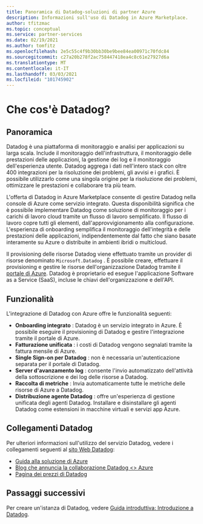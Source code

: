 ```yaml
---
title: Panoramica di Datadog-soluzioni di partner Azure
description: Informazioni sull'uso di Datadog in Azure Marketplace.
author: tfitzmac
ms.topic: conceptual
ms.service: partner-services
ms.date: 02/19/2021
ms.author: tomfitz
ms.openlocfilehash: 2e5c55c4f9b30bb30be9bee84ea00971c70fdc84
ms.sourcegitcommit: c27a20b278f2ac758447418ea4c8c61e27927d6a
ms.translationtype: MT
ms.contentlocale: it-IT
ms.lasthandoff: 03/03/2021
ms.locfileid: "101745902"
---
```

# <a name="what-is-datadog"></a>Che cos'è Datadog?

## <a name="overview"></a>Panoramica

Datadog è una piattaforma di monitoraggio e analisi per applicazioni su larga scala. Include il monitoraggio dell'infrastruttura, il monitoraggio delle prestazioni delle applicazioni, la gestione dei log e il monitoraggio dell'esperienza utente. Datadog aggrega i dati nell'intero stack con oltre 400 integrazioni per la risoluzione dei problemi, gli avvisi e i grafici. È possibile utilizzarlo come una singola origine per la risoluzione dei problemi, ottimizzare le prestazioni e collaborare tra più team.

L'offerta di Datadog in Azure Marketplace consente di gestire Datadog nella console di Azure come servizio integrato. Questa disponibilità significa che è possibile implementare Datadog come soluzione di monitoraggio per i carichi di lavoro cloud tramite un flusso di lavoro semplificato. Il flusso di lavoro copre tutti gli elementi, dall'approvvigionamento alla configurazione. L'esperienza di onboarding semplifica il monitoraggio dell'integrità e delle prestazioni delle applicazioni, indipendentemente dal fatto che siano basate interamente su Azure o distribuite in ambienti ibridi o multicloud.

Il provisioning delle risorse Datadog viene effettuato tramite un provider di risorse denominato `Microsoft.Datadog` . È possibile creare, effettuare il provisioning e gestire le risorse dell'organizzazione Datadog tramite il [portale di Azure](https://portal.azure.com/). Datadog è proprietario ed esegue l'applicazione Software as a Service (SaaS), incluse le chiavi dell'organizzazione e dell'API.

## <a name="capabilities"></a>Funzionalità

L'integrazione di Datadog con Azure offre le funzionalità seguenti:

- **Onboarding integrato** : Datadog è un servizio integrato in Azure. È possibile eseguire il provisioning di Datadog e gestire l'integrazione tramite il portale di Azure.
- **Fatturazione unificata** : i costi di Datadog vengono segnalati tramite la fattura mensile di Azure.
- **Single Sign-on per Datadog** : non è necessaria un'autenticazione separata per il portale di Datadog.
- **Server d'avanzamento log** : consente l'invio automatizzato dell'attività della sottoscrizione e dei log delle risorse a Datadog.
- **Raccolta di metriche** : Invia automaticamente tutte le metriche delle risorse di Azure a Datadog.
- **Distribuzione agente Datadog** : offre un'esperienza di gestione unificata degli agenti Datadog. Installare e disinstallare gli agenti Datadog come estensioni in macchine virtuali e servizi app Azure.

## <a name="datadog-links"></a>Collegamenti Datadog

Per ulteriori informazioni sull'utilizzo del servizio Datadog, vedere i collegamenti seguenti al [sito Web Datadog](https://www.datadoghq.com/):

- [Guida alla soluzione di Azure](https://www.datadoghq.com/solutions/azure/)
- [Blog che annuncia la collaborazione Datadog <> Azure](https://www.datadoghq.com/blog/azure-datadog-partnership/)
- [Pagina dei prezzi di Datadog](https://www.datadoghq.com/pricing/)

## <a name="next-steps"></a>Passaggi successivi

Per creare un'istanza di Datadog, vedere [Guida introduttiva: Introduzione a Datadog](create.md).
